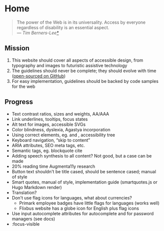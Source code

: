 # Home

> The power of the Web is in its universality. Access by everyone regardless of disability is an essential aspect.  
<cite>— Tim Berners-Lee<a href="https://en.wikiquote.org/wiki/Talk:Tim_Berners-Lee#Unsourced" title="This quote is unsourced">*</a></cite>

## Mission

1. This website should cover all aspects of accessible design, from typography and images to futuristic assistive technology
2. The guidelines should never be complete; they should evolve with time ([open-sourced on GitHub](https://github.com/AnandChowdhary/accessibilityguidelines.com))
3. For easy implementation, guidelines should be backed by code samples for the web

## Progress

- Text contrast ratios, sizes and weights, AA/AAA
- Link underlines, tooltips, focus states
- Alt text for images, accessible SVGs
- Color blindness, dyslexia, Agastya incorporation
- Using correct elements, eg. and , accessibility tree
- Keyboard navigation, “skip to content”
- ARIA attributes, SEO meta tags, etc.
- Semantic tags, eg. blockquote cite
- Adding speech synthesis to all content? Not good, but a case can be made
- 20% reading time Augmenta11y research
- Button text shouldn't be title cased, should be sentence cased; manual of style
- Smart quotes, manual of style, implementation guide (smartquotes.js or Hugo Markdown render)
- Translation?
- Don't use flag icons for languages, what about currencies?
  - Primark employee badges have little flags for languages (works well)
  - Flixbus website has a globe icon for English plus flag icons
- Use input autocomplete attributes for autocomplete and for password managers (see docs)
- :focus-visible
